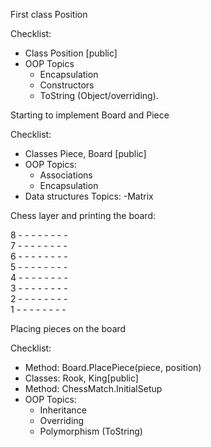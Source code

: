 First class Position

Checklist:
 - Class Position [public]
 - OOP Topics
   - Encapsulation
   - Constructors
   - ToString (Object/overriding).

Starting to implement Board and Piece

Checklist:
 - Classes Piece, Board [public]
 - OOP Topics:
   - Associations
   - Encapsulation
 - Data structures Topics:
   -Matrix


Chess layer and printing the board:

8 - - - - - - - - <br>
7 - - - - - - - - <br>
6 - - - - - - - - <br>
5 - - - - - - - - <br>
4 - - - - - - - - <br>
3 - - - - - - - - <br>
2 - - - - - - - - <br>
1 - - - - - - - - <br>

Placing pieces on the board

Checklist:
 - Method: Board.PlacePiece(piece, position)
 - Classes: Rook, King[public]
 - Method: ChessMatch.InitialSetup
 - OOP Topics:
   - Inheritance
   - Overriding
   - Polymorphism (ToString)